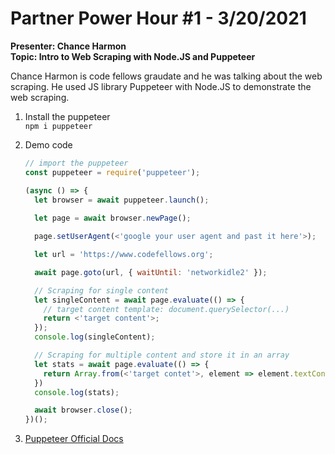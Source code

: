 # Partner Power Hour #1 - 3/20/2021 
**Presenter: Chance Harmon**    
**Topic: Intro to Web Scraping with Node.JS and Puppeteer**   

Chance Harmon is code fellows graudate and he was talking about the web scraping. He used JS library Puppeteer with Node.JS to demonstrate the web scraping.    

1. Install the puppeteer    
    `npm i puppeteer`

2. Demo code  
    ```JavaScript
    // import the puppeteer
    const puppeteer = require('puppeteer');

    (async () => {
      let browser = await puppeteer.launch();
      
      let page = await browser.newPage();

      page.setUserAgent(<'google your user agent and past it here'>);

      let url = 'https://www.codefellows.org';

      await page.goto(url, { waitUntil: 'networkidle2' });

      // Scraping for single content
      let singleContent = await page.evaluate(() => {
        // target content template: document.querySelector(...)
        return <'target content'>;
      });
      console.log(singleContent);

      // Scraping for multiple content and store it in an array
      let stats = await page.evaluate(() => {
        return Array.from(<'target contet'>, element => element.textContent);
      })
      console.log(stats);

      await browser.close();
    })();
    ```

3. [Puppeteer Official Docs](https://www.npmjs.com/package/puppeteer)